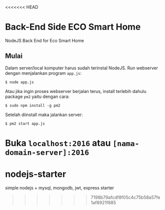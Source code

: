 <<<<<<< HEAD
# Back-End Side ECO Smart Home
NodeJS Back End for Eco Smart Home

## Mulai
Dalam server/local komputer harus sudah terinstal NodeJS. 
Run webserver dengan menjalankan program ```app.js```:
```
$ node app.js
```
Atau jika ingin proses webserver berjalan terus, install terlebih dahulu package ```pm2``` yaitu dengan cara:
```
$ sudo npm install -g pm2
```
Setelah diinstall maka jalankan server:

```
$ pm2 start app.js
```
Buka ```localhost:2016``` atau ```[nama-domain-server]:2016```
=======
# nodejs-starter
simple nodejs + mysql, mongodb, jwt, express starter
>>>>>>> 7198b79afcdf8f05c4c75b58a57fe1af8921f885
